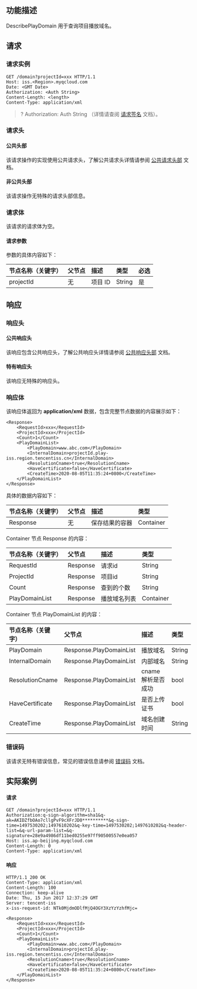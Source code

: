 ## 功能描述
DescribePlayDomain 用于查询项目播放域名。

## 请求
### 请求实例

```shell
GET /domain?projectId=xxx HTTP/1.1
Host: iss.<Region>.myqcloud.com
Date: <GMT Date>
Authorization: <Auth String>
Content-Length: <length>
Content-Type: application/xml

```

>? Authorization: Auth String （详情请查阅 [请求签名](https://cloud.tencent.com/document/product/436/7778) 文档）。
>

### 请求头

#### 公共头部
该请求操作的实现使用公共请求头，了解公共请求头详情请参阅 [公共请求头部](https://cloud.tencent.com/document/product/460/42865) 文档。

#### 非公共头部
该请求操作无特殊的请求头部信息。

### 请求体
该请求的请求体为空。

#### 请求参数
参数的具体内容如下：

|节点名称（关键字）|父节点     |描述                    |   类型    |   必选    |
|:---           |:--       |:--                       |   :--     |   :--    |
| projectId     | 无        | 项目 ID  | String                       |是|

## 响应

### 响应头

#### 公共响应头
该响应包含公共响应头，了解公共响应头详情请参阅 [公共响应头部](https://cloud.tencent.com/document/product/460/42866) 文档。

#### 特有响应头
该响应无特殊的响应头。

### 响应体
该响应体返回为 **application/xml** 数据，包含完整节点数据的内容展示如下：

``` shell
<Response>
    <RequestId>xxx</RequestId>
    <ProjectId>xxx</ProjectId>
    <Count>1</Count>
    <PlayDomainList>
        <PlayDomain>www.abc.com</PlayDomain>
        <InternalDomain>projectId.play-iss.region.tencentiss.cn</InternalDomain>
        <ResolutionCname>true</ResolutionCname>
        <HaveCertificate>false</HaveCertificate>
        <CreateTime>2020-08-05T11:35:24+0800</CreateTime>
    </PlayDomainList>
</Response>
```

具体的数据内容如下：

| 节点名称（关键字） | 父节点 | 描述           | 类型      |
| :----------------- | :----- | :------------- | :-------- |
| Response           | 无     | 保存结果的容器 | Container |

Container 节点 Response 的内容：

| 节点名称（关键字） | 父节点   | 描述                           | 类型      |
| :----------------- | :------- | :----------------------------- | :-------- |
| RequestId          | Response | 请求id                          | String   |
| ProjectId          | Response | 项目id                          | String   |
| Count              | Response | 查到的个数                       | String   |
| PlayDomainList     | Response | 播放域名列表                      | Container   |

Container 节点 PlayDomainList 的内容：

| 节点名称（关键字） | 父节点   | 描述                           | 类型      |
| :----------------- | :------- | :----------------------------- | :-------- |
| PlayDomain         | Response.PlayDomainList | 播放域名                        | String   |
| InternalDomain     | Response.PlayDomainList | 内部域名                        | String   |
| ResolutionCname    | Response.PlayDomainList | cname解析是否成功               | bool     |
| HaveCertificate    | Response.PlayDomainList | 是否上传证书                    | bool     |
| CreateTime         | Response.PlayDomainList | 域名创建时间                    | String    |

### 错误码

该请求无特有错误信息，常见的错误信息请参阅 [错误码](https://cloud.tencent.com/document/product/460/42867) 文档。

## 实际案例

#### 请求

```shell
GET /domain?projectId=xxx HTTP/1.1
Authorization:q-sign-algorithm=sha1&q-ak=AKIDZfbOAo7cllgPvF9cXFrJD0**********&q-sign-time=1497530202;1497610202&q-key-time=1497530202;1497610202&q-header-list=&q-url-param-list=&q-signature=28e9a4986df11bed0255e97ff90500557e0ea057
Host: iss.ap-beijing.myqcloud.com
Content-Length: 0
Content-Type: application/xml

```

#### 响应

```shell
HTTP/1.1 200 OK
Content-Type: application/xml
Content-Length: 100
Connection: keep-alive
Date: Thu, 15 Jun 2017 12:37:29 GMT
Server: tencent-iss
x-iss-request-id: NTk0MjdmODlfMjQ4OGY3XzYzYzhfMjc=

<Response>
    <RequestId>xxx</RequestId>
    <ProjectId>xxx</ProjectId>
    <Count>1</Count>
    <PlayDomainList>
        <PlayDomain>www.abc.com</PlayDomain>
        <InternalDomain>projectId.play-iss.region.tencentiss.cn</InternalDomain>
        <ResolutionCname>true</ResolutionCname>
        <HaveCertificate>false</HaveCertificate>
        <CreateTime>2020-08-05T11:35:24+0800</CreateTime>
    </PlayDomainList>
</Response>
```

